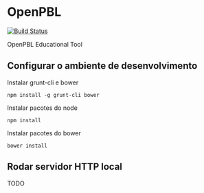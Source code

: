 # OpenPBL

[![Build Status](https://travis-ci.org/DuduMonkey/OpenPBL.svg?branch=master)](https://travis-ci.org/DuduMonkey/OpenPBL)

OpenPBL Educational Tool

## Configurar o ambiente de desenvolvimento
Instalar grunt-cli e bower

`npm install -g grunt-cli bower`

Instalar pacotes do node

`npm install`

Instalar pacotes do bower

`bower install`

## Rodar servidor HTTP local

TODO
